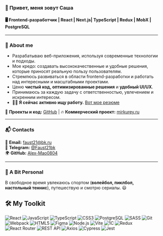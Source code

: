 ### 👋 Привет, меня зовут **Саша**
#### 🖥️ Frontend-разработчик | React | Next.js| TypeScript | Redux | MobX | PostgreSQL
---

### 🚀 About me
- Разрабатываю веб-приложения, используя современные технологии и подходы.
- Мое кредо: создавать высококачественные и удобные решения, которые приносят реальную пользу пользователям.
- Стремлюсь развиваться в области frontend-разработки и работать над интересными и масштабными проектами. 
- Ценю **чистый код, оптимизированные решения** и **удобный UI/UX**. 
- Принимаюсь за каждую задачу с ответственностью, увлечением и искренним интересом.
- 👨‍💻 **Я сейчас активно ищу работу.** [Вот мое резюме](https://hh.ru/resume/8a396b4bff0e4e73890039ed1f51364a307670)

🔗 **Проекты и код:** [GitHub](https://github.com/Alex-Mao0804) | 🔥 **Коммерческий проект:** [mirkurey.ru](http://mirkurey.ru)

---

### 📬 Contacts
📩 **Email:** faust21@bk.ru  
💬 **Telegram:** [@Faust21bk](https://t.me/Faust21bk)  
🌍 **GitHub:** [Alex-Mao0804](https://github.com/Alex-Mao0804)  

---

### 🎯 A Bit Personal
В свободное время увлекаюсь спортом (**волейбол, пиклбол, настольный теннис**), путешествую и смотрю сериалы. 😃

## 🛠 My Toolkit
![React](https://img.shields.io/badge/React-%2320232a.svg?&style=for-the-badge&logo=react&logoColor=61DAFB&labelColor=000000)
![JavaScript](https://img.shields.io/badge/JavaScript-%232F8B8B.svg?&style=for-the-badge&logo=javascript&logoColor=F7DF1E&labelColor=000000)
![TypeScript](https://img.shields.io/badge/TypeScript-%23282C34.svg?&style=for-the-badge&logo=typescript&logoColor=3178C6&labelColor=000000)
![CSS3](https://img.shields.io/badge/CSS3-%231572B6.svg?&style=for-the-badge&logo=css3&logoColor=white&labelColor=000000)
![PostgreSQL](https://img.shields.io/badge/PostgreSQL-%23336791.svg?&style=for-the-badge&logo=postgresql&logoColor=white&labelColor=000000)
![SASS](https://img.shields.io/badge/SASS-%23C69CFF.svg?&style=for-the-badge&logo=sass&logoColor=white&labelColor=000000)
![Git](https://img.shields.io/badge/Git-%23F05032.svg?&style=for-the-badge&logo=git&logoColor=white&labelColor=000000)
![Webpack](https://img.shields.io/badge/Webpack-%238DD6F9.svg?&style=for-the-badge&logo=webpack&logoColor=black&labelColor=000000)
![HTML5](https://img.shields.io/badge/HTML5-%23E34F26.svg?&style=for-the-badge&logo=html5&logoColor=white&labelColor=000000)
![Figma](https://img.shields.io/badge/Figma-%23F24E1E.svg?&style=for-the-badge&logo=figma&logoColor=white&labelColor=000000)
![Node.js](https://img.shields.io/badge/Node.js-%23339933.svg?&style=for-the-badge&logo=node.js&logoColor=white&labelColor=000000)
![Vite](https://img.shields.io/badge/Vite-%230EB3A0.svg?&style=for-the-badge&logo=vite&logoColor=white&labelColor=000000)
![1C](https://img.shields.io/badge/1C-%23000561.svg?&style=for-the-badge&logo=1c&logoColor=white&labelColor=000000)
![Redux](https://img.shields.io/badge/Redux-%23593d88.svg?&style=for-the-badge&logo=redux&logoColor=white&labelColor=000000)
![React Router](https://img.shields.io/badge/React_Router-%230B5ED7.svg?&style=for-the-badge&logo=react-router&logoColor=white&labelColor=000000)
![REST API](https://img.shields.io/badge/REST_API-%23121017.svg?&style=for-the-badge&logo=rest-api&logoColor=white&labelColor=000000)
![Axios](https://img.shields.io/badge/Axios-%23121017.svg?&style=for-the-badge&logo=axios&logoColor=white&labelColor=000000)
![Cypress](https://img.shields.io/badge/Cypress-%23A5F3E6.svg?&style=for-the-badge&logo=cypress&logoColor=white&labelColor=000000)
![Jest](https://img.shields.io/badge/Jest-%23C21325.svg?&style=for-the-badge&logo=jest&logoColor=white&labelColor=000000)
